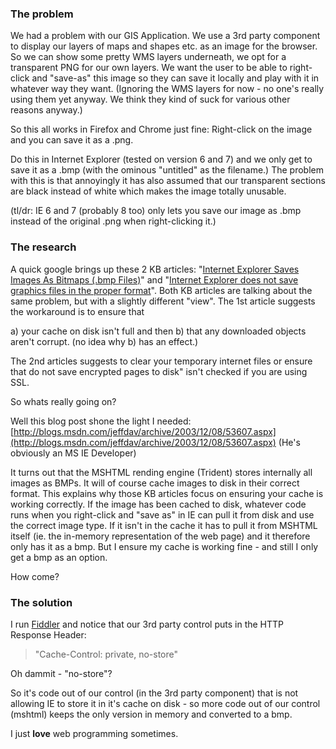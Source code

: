 ﻿### The problem

We had a problem with our GIS Application. We use a 3rd party component to display our layers of maps and shapes etc. 
as an image for the browser. So we can show some pretty WMS layers underneath, we opt for a transparent PNG for our own 
layers. We want the user to be able to right-click and "save-as" this image so they can save it locally 
and play with it in whatever way they want. (Ignoring the WMS layers for now - no one's really using them yet anyway.
 We think they kind of suck for various other reasons anyway.)

So this all works in Firefox and Chrome just fine: Right-click on the image and you can save it as a .png.

Do this in Internet Explorer (tested on version 6 and 7) 
and we only get to save it as a .bmp (with the ominous "untitled" as the filename.) The problem with this is that
 annoyingly it has also assumed that our transparent sections are black instead of white which makes the image totally unusable.

(tl/dr: IE 6 and 7 (probably 8 too) only lets you save our image as .bmp instead of the original .png when right-clicking it.)

### The research

A quick google brings up these 2 KB articles: 
"[Internet Explorer Saves Images As Bitmaps (.bmp Files)](http://support.microsoft.com/kb/810978)" 
and "[Internet Explorer does not save graphics files in the proper format](http://support.microsoft.com/?kbid=260650)".
Both KB articles are talking about the same problem, but with a slightly different "view". 
 The 1st article suggests the workaround is to ensure that

 a) your cache on disk isn't full and then
 b) that any downloaded objects aren't corrupt. (no idea why b) has an effect.)

The 2nd articles suggests to clear your temporary internet files or ensure that do not save encrypted pages to disk"
 isn't checked if you are using SSL.

So whats really going on?

Well this blog post shone the light I needed:
 [http://blogs.msdn.com/jeffdav/archive/2003/12/08/53607.aspx](http://blogs.msdn.com/jeffdav/archive/2003/12/08/53607.aspx)
(He's obviously an MS IE Developer)

It turns out that the MSHTML rending engine (Trident) stores internally all images as BMPs.
 It will of course cache images to disk in their correct format. This explains why those KB articles focus on 
ensuring your cache is working correctly. If the image has been cached to disk, whatever code runs when you right-click
 and "save as" in IE can pull it from disk and use the correct image type. If it isn't in the cache it has to pull it from
MSHTML itself (ie. the in-memory representation of the web page) and it therefore only has it as a bmp.
But I ensure my cache is working fine - and still I only get a bmp as an option.

How come?

### The solution

I run [Fiddler](http://www.fiddlertool.com/) and notice that our 3rd party control puts in the HTTP Response Header:

> "Cache-Control: private, no-store"

Oh dammit - "no-store"?

So it's code out of our control (in the 3rd party component) that is not allowing IE to store it in it's cache on disk -
 so more code out of our control (mshtml) keeps the only version in memory and converted to a bmp.

I just **love** web programming sometimes.
